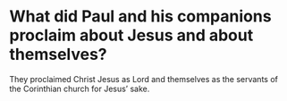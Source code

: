 # What did Paul and his companions proclaim about Jesus and about themselves?

They proclaimed Christ Jesus as Lord and themselves as the servants of the Corinthian church for Jesus’ sake.
